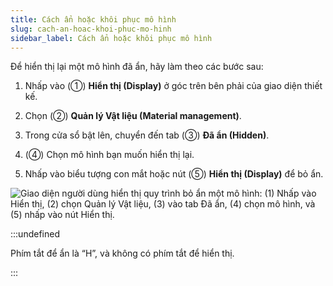 ```yaml
---
title: Cách ẩn hoặc khôi phục mô hình
slug: cach-an-hoac-khoi-phuc-mo-hinh
sidebar_label: Cách ẩn hoặc khôi phục mô hình
---
```


Để hiển thị lại một mô hình đã ẩn, hãy làm theo các bước sau:

1. Nhấp vào (①) **Hiển thị (Display)** ở góc trên bên phải của giao diện thiết kế.

2. Chọn (②) **Quản lý Vật liệu (Material management)**.

3. Trong cửa sổ bật lên, chuyển đến tab (③) **Đã ẩn (Hidden)**.

4. (④) Chọn mô hình bạn muốn hiển thị lại.

5. Nhấp vào biểu tượng con mắt hoặc nút (⑤) **Hiển thị (Display)** để bỏ ẩn.

![Giao diện người dùng hiển thị quy trình bỏ ẩn một mô hình: (1) Nhấp vào Hiển thị, (2) chọn Quản lý Vật liệu, (3) vào tab Đã ẩn, (4) chọn mô hình, và (5) nhấp vào nút Hiển thị.](https://storage.googleapis.com/jegavn_kb/images/0c86ab2b-7de4-43f1-9ceb-546a21b09f2f.png)

:::undefined

Phím tắt để ẩn là “H”, và không có phím tắt để hiển thị.

:::